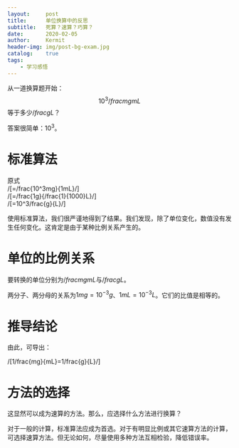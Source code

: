 ```yaml
---
layout:     post
title:      单位换算中的反思
subtitle:   死算？速算？巧算？
date:       2020-02-05
author:     Kermit
header-img: img/post-bg-exam.jpg
catalog:    true
tags:
    - 学习感悟
---
```

从一道换算题开始：  
$$ 10^3/frac{mg}{mL}$$等于多少$/frac{g}{L}$？

答案很简单：$10^3$。

# 标准算法
原式  
/[=/frac{10^3mg}{1mL}/]  
/[=/frac{1g}{/frac{1}{1000}L}/]  
/[=10^3/frac{g}{L}/]

使用标准算法，我们很严谨地得到了结果。我们发现，除了单位变化，数值没有发生任何变化。这肯定是由于某种比例关系产生的。
# 单位的比例关系
要转换的单位分别为$/frac{mg}{mL}$与$/frac{g}{L}$。

两分子、两分母的关系为$1mg=10^{-3}g$、$1mL=10^{-3}L$。它们的比值是相等的。
# 推导结论
由此，可导出：

/[1/frac{mg}{mL}=1/frac{g}{L}/]
# 方法的选择
这显然可以成为速算的方法。那么，应选择什么方法进行换算？

对于一般的计算，标准算法应成为首选。对于有明显比例或其它速算方法的计算，可选择速算方法。但无论如何，尽量使用多种方法互相检验，降低错误率。
